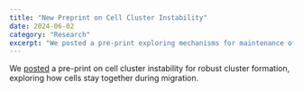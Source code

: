 ```yaml
---
title: "New Preprint on Cell Cluster Instability"
date: 2024-06-02
category: "Research"
excerpt: "We posted a pre-print exploring mechanisms for maintenance of robust cell clusters using local and nonlocal continuum models."
---
```


We [posted](https://arxiv.org/abs/2406.02846) a pre-print on cell cluster instability for robust cluster formation, exploring how cells stay together during migration.

